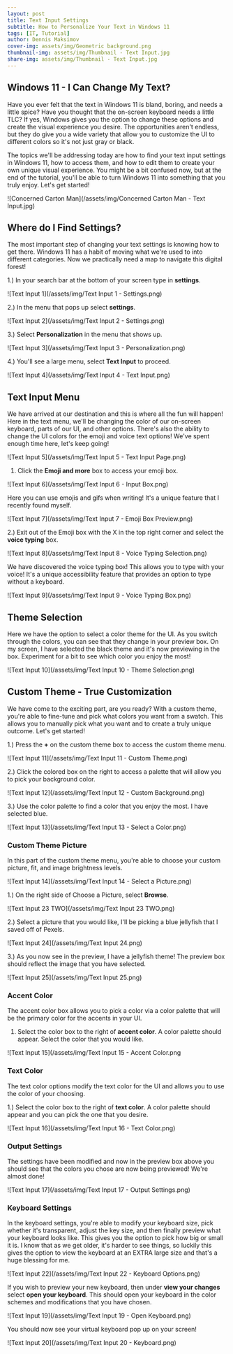 ```yaml
---
layout: post
title: Text Input Settings
subtitle: How to Personalize Your Text in Windows 11
tags: [IT, Tutorial]
author: Dennis Maksimov
cover-img: assets/img/Geometric background.png
thumbnail-img: assets/img/Thumbnail - Text Input.jpg
share-img: assets/img/Thumbnail - Text Input.jpg
---
```


## Windows 11 - I Can Change My Text?

Have you ever felt that the text in Windows 11 is bland, boring, and needs a little spice? Have you thought that the on-screen keyboard needs a little TLC? If yes, Windows gives you the option to change these options and create the visual experience you desire. The opportunities aren't endless, but they do give you a wide variety that allow you to customize the UI to different colors so it's not just gray or black.

The topics we'll be addressing today are how to find your text input settings in Windows 11, how to access them, and how to edit them to create your own unique visual experience. You might be a bit confused now,  but at the end of the tutorial, you'll be able to turn Windows 11 into something that you truly enjoy. Let's get started!

![Concerned Carton Man](/assets/img/Concerned Carton Man - Text Input.jpg)

## Where do I Find Settings?

The most important step of changing your text settings is knowing how to get there. Windows 11 has a habit of moving what we're used to into different categories. Now we practically need a map to navigate this digital forest! 

1.) In your search bar at the bottom of your screen type in **settings**.

![Text Input 1](/assets/img/Text Input 1 - Settings.png)

2.) In the menu that pops up select **settings**.

![Text Input 2](/assets/img/Text Input 2 - Settings.png)

3.) Select **Personalization** in the menu that shows up.

![Text Input 3](/assets/img/Text Input 3 - Personalization.png)

4.) You'll see a large menu, select **Text Input** to proceed.

![Text Input 4](/assets/img/Text Input 4 - Text Input.png)

## Text Input Menu

We have arrived at our destination and this is where all the fun will happen! Here in the text menu, we'll be changing the color of our on-screen keyboard, parts of our UI, and other options. There's also the ability to change the UI colors for the emoji and voice text options! We've spent enough time here, let's keep going!

![Text Input 5](/assets/img/Text Input 5 - Text Input Page.png)

1) Click the **Emoji and more** box to access your emoji box.

![Text Input 6](/assets/img/Text Input 6 - Input Box.png)

Here you can use emojis and gifs when writing! It's a unique feature that I recently found myself.

![Text Input 7](/assets/img/Text Input 7 - Emoji Box Preview.png)

2.) Exit out of the Emoji box with the X in the top right corner and select the **voice typing** box.

![Text Input 8](/assets/img/Text Input 8 - Voice Typing Selection.png)

We have discovered the voice typing box! This allows you to type with your voice! It's a unique accessibility feature that provides an option to type without a keyboard.

![Text Input 9](/assets/img/Text Input 9 - Voice Typing Box.png)

## Theme Selection

Here we have the option to select a color theme for the UI. As you switch through the colors, you can see that they change in your preview box. On my screen, I have selected the black theme and it's now previewing in the box. Experiment for a bit to see which color you enjoy the most!

![Text Input 10](/assets/img/Text Input 10 - Theme Selection.png)

## Custom Theme - True Customization

We have come to the exciting part, are you ready? With a custom theme, you're able to fine-tune and pick what colors you want from a swatch. This allows you to manually pick what you want and to create a truly unique outcome. Let's get started!

1.) Press the **+** on the custom theme box to access the custom theme menu.

![Text Input 11](/assets/img/Text Input 11 - Custom Theme.png)

2.) Click the colored box on the right to access a palette that will allow you to pick your background color.

![Text Input 12](/assets/img/Text Input 12 - Custom Background.png)

3.) Use the color palette to find a color that you enjoy the most. I have selected blue.

![Text Input 13](/assets/img/Text Input 13 - Select a Color.png)

### Custom Theme Picture

In this part of the custom theme menu, you're able to choose your custom picture, fit, and image brightness levels. 

![Text Input 14](/assets/img/Text Input 14 - Select a Picture.png)

1.) On the right side of Choose a Picture, select **Browse**.

![Text Input 23 TWO](/assets/img/Text Input 23 TWO.png)

2.) Select a picture that you would like, I'll be picking a blue jellyfish that I saved off of Pexels.

![Text Input 24](/assets/img/Text Input 24.png)

3.) As you now see in the preview, I have a jellyfish theme! The preview box should reflect the image that you have selected.

![Text Input 25](/assets/img/Text Input 25.png)

### Accent Color

The accent color box allows you to pick a color via a color palette that will be the primary color for the accents in your UI.

1) Select the color box to the right of **accent color**. A color palette should appear. Select the color that you would like.

![Text Input 15](/assets/img/Text Input 15 - Accent Color.png

### Text Color

The text color options modify the text color for the UI and allows you to use the color of your choosing.

1.) Select the color box to the right of **text color**. A color palette should appear and you can pick the one that you desire.

![Text Input 16](/assets/img/Text Input 16 - Text Color.png)

### Output Settings

The settings have been modified and now in the preview box above you should see that the colors you chose are now being previewed! We're almost done!

![Text Input 17](/assets/img/Text Input 17 - Output Settings.png)

### Keyboard Settings

In the keyboard settings, you're able to modify your keyboard size, pick whether it's transparent, adjust the key size, and then finally preview what your keyboard looks like. This gives you the option to pick how big or small it is. I know that as we get older, it's harder to see things, so luckily this gives the option to view the keyboard at an EXTRA large size and that's a huge blessing for me.

![Text Input 22](/assets/img/Text Input 22 - Keyboard Options.png)

If you wish to preview your new keyboard, then under **view your changes** select **open your keyboard**. This should open your keyboard in the color schemes and modifications that you have chosen.

![Text Input 19](/assets/img/Text Input 19 - Open Keyboard.png)

You should now see your virtual keyboard pop up on your screen!

![Text Input 20](/assets/img/Text Input 20 - Keyboard.png)



